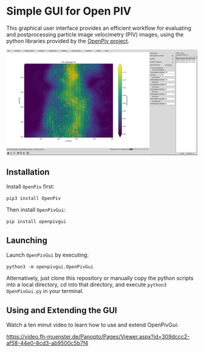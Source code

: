 # Simple GUI for Open PIV

This graphical user interface provides an efficient workflow for evaluating and postprocessing particle image velocimetry (PIV) images, using the python libraries provided by the [OpenPiv project](http://www.openpiv.net/).

![Screen shot of the GUI showing a vector plot and corresponding parameters.](./fig/open_piv_gui_vector_plot.png)

## Installation

Install `OpenPiv` first:

```
pip3 install OpenPiv
```

Then install `OpenPivGui`:

```
pip install openpivgui
```

## Launching

Launch `OpenPivGui` by executing:

```
python3 -m openpivgui.OpenPivGui
```

Alternatively, just clone this repository or manually copy the python scripts into a local directory, cd into that directory, and execute `python3 OpenPivGui.py` in your terminal.

## Using and Extending the GUI

Watch a ten minut video to learn how to use and extend OpenPivGui:

https://video.fh-muenster.de/Panopto/Pages/Viewer.aspx?id=309dccc2-af58-44e0-8cd3-ab9500c5b7f4

